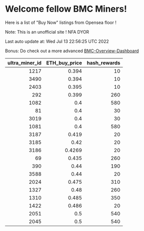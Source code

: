 # Welcome fellow BMC Miners!
Here is a list of "Buy Now" listings from Opensea floor !

Note: This is an unofficial site ! NFA DYOR

Last auto update at: Wed Jul 13 22:56:25 UTC 2022

Bonus: Do check out a more advanced [BMC-Overview-Dashboard](https://dune.com/defifunk/BMC-Overview-Dashboard)


|   ultra_miner_id |   ETH_buy_price |   hash_rewards |
|-----------------:|----------------:|---------------:|
|             1217 |          0.394  |             10 |
|             3490 |          0.394  |             10 |
|             2403 |          0.395  |             10 |
|              292 |          0.399  |            260 |
|             1082 |          0.4    |            580 |
|               81 |          0.4    |             30 |
|             3019 |          0.4    |             30 |
|             1081 |          0.4    |            580 |
|             3187 |          0.419  |             20 |
|             3185 |          0.42   |             20 |
|             3186 |          0.4269 |             20 |
|               69 |          0.435  |            260 |
|              390 |          0.44   |            190 |
|             3588 |          0.44   |             20 |
|             2024 |          0.475  |            310 |
|             1327 |          0.48   |            260 |
|             1310 |          0.485  |            350 |
|             1422 |          0.486  |             20 |
|             2051 |          0.5    |            540 |
|             2045 |          0.5    |            540 |